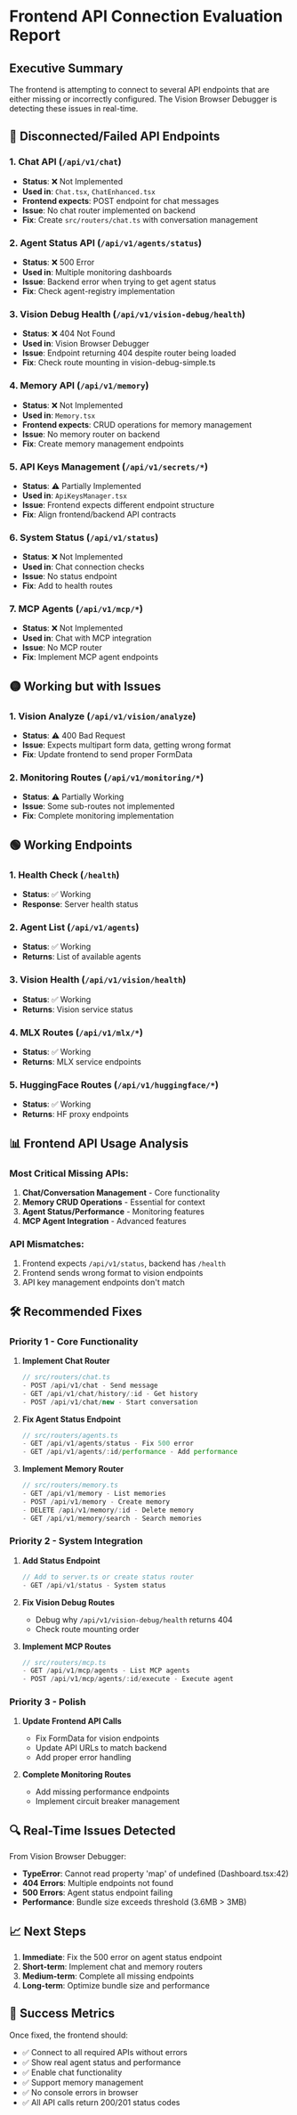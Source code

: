 # Frontend API Connection Evaluation Report

## Executive Summary
The frontend is attempting to connect to several API endpoints that are either missing or incorrectly configured. The Vision Browser Debugger is detecting these issues in real-time.

## 🔴 Disconnected/Failed API Endpoints

### 1. **Chat API** (`/api/v1/chat`)
- **Status**: ❌ Not Implemented
- **Used in**: `Chat.tsx`, `ChatEnhanced.tsx`
- **Frontend expects**: POST endpoint for chat messages
- **Issue**: No chat router implemented on backend
- **Fix**: Create `src/routers/chat.ts` with conversation management

### 2. **Agent Status API** (`/api/v1/agents/status`)
- **Status**: ❌ 500 Error
- **Used in**: Multiple monitoring dashboards
- **Issue**: Backend error when trying to get agent status
- **Fix**: Check agent-registry implementation

### 3. **Vision Debug Health** (`/api/v1/vision-debug/health`)
- **Status**: ❌ 404 Not Found
- **Used in**: Vision Browser Debugger
- **Issue**: Endpoint returning 404 despite router being loaded
- **Fix**: Check route mounting in vision-debug-simple.ts

### 4. **Memory API** (`/api/v1/memory`)
- **Status**: ❌ Not Implemented
- **Used in**: `Memory.tsx`
- **Frontend expects**: CRUD operations for memory management
- **Issue**: No memory router on backend
- **Fix**: Create memory management endpoints

### 5. **API Keys Management** (`/api/v1/secrets/*`)
- **Status**: ⚠️ Partially Implemented
- **Used in**: `ApiKeysManager.tsx`
- **Issue**: Frontend expects different endpoint structure
- **Fix**: Align frontend/backend API contracts

### 6. **System Status** (`/api/v1/status`)
- **Status**: ❌ Not Implemented
- **Used in**: Chat connection checks
- **Issue**: No status endpoint
- **Fix**: Add to health routes

### 7. **MCP Agents** (`/api/v1/mcp/*`)
- **Status**: ❌ Not Implemented
- **Used in**: Chat with MCP integration
- **Issue**: No MCP router
- **Fix**: Implement MCP agent endpoints

## 🟡 Working but with Issues

### 1. **Vision Analyze** (`/api/v1/vision/analyze`)
- **Status**: ⚠️ 400 Bad Request
- **Issue**: Expects multipart form data, getting wrong format
- **Fix**: Update frontend to send proper FormData

### 2. **Monitoring Routes** (`/api/v1/monitoring/*`)
- **Status**: ⚠️ Partially Working
- **Issue**: Some sub-routes not implemented
- **Fix**: Complete monitoring implementation

## 🟢 Working Endpoints

### 1. **Health Check** (`/health`)
- **Status**: ✅ Working
- **Response**: Server health status

### 2. **Agent List** (`/api/v1/agents`)
- **Status**: ✅ Working
- **Returns**: List of available agents

### 3. **Vision Health** (`/api/v1/vision/health`)
- **Status**: ✅ Working
- **Returns**: Vision service status

### 4. **MLX Routes** (`/api/v1/mlx/*`)
- **Status**: ✅ Working
- **Returns**: MLX service endpoints

### 5. **HuggingFace Routes** (`/api/v1/huggingface/*`)
- **Status**: ✅ Working
- **Returns**: HF proxy endpoints

## 📊 Frontend API Usage Analysis

### Most Critical Missing APIs:
1. **Chat/Conversation Management** - Core functionality
2. **Memory CRUD Operations** - Essential for context
3. **Agent Status/Performance** - Monitoring features
4. **MCP Agent Integration** - Advanced features

### API Mismatches:
1. Frontend expects `/api/v1/status`, backend has `/health`
2. Frontend sends wrong format to vision endpoints
3. API key management endpoints don't match

## 🛠️ Recommended Fixes

### Priority 1 - Core Functionality
1. **Implement Chat Router**
   ```typescript
   // src/routers/chat.ts
   - POST /api/v1/chat - Send message
   - GET /api/v1/chat/history/:id - Get history
   - POST /api/v1/chat/new - Start conversation
   ```

2. **Fix Agent Status Endpoint**
   ```typescript
   // src/routers/agents.ts
   - GET /api/v1/agents/status - Fix 500 error
   - GET /api/v1/agents/:id/performance - Add performance
   ```

3. **Implement Memory Router**
   ```typescript
   // src/routers/memory.ts
   - GET /api/v1/memory - List memories
   - POST /api/v1/memory - Create memory
   - DELETE /api/v1/memory/:id - Delete memory
   - GET /api/v1/memory/search - Search memories
   ```

### Priority 2 - System Integration
1. **Add Status Endpoint**
   ```typescript
   // Add to server.ts or create status router
   - GET /api/v1/status - System status
   ```

2. **Fix Vision Debug Routes**
   - Debug why `/api/v1/vision-debug/health` returns 404
   - Check route mounting order

3. **Implement MCP Routes**
   ```typescript
   // src/routers/mcp.ts
   - GET /api/v1/mcp/agents - List MCP agents
   - POST /api/v1/mcp/agents/:id/execute - Execute agent
   ```

### Priority 3 - Polish
1. **Update Frontend API Calls**
   - Fix FormData for vision endpoints
   - Update API URLs to match backend
   - Add proper error handling

2. **Complete Monitoring Routes**
   - Add missing performance endpoints
   - Implement circuit breaker management

## 🔍 Real-Time Issues Detected

From Vision Browser Debugger:
- **TypeError**: Cannot read property 'map' of undefined (Dashboard.tsx:42)
- **404 Errors**: Multiple endpoints not found
- **500 Errors**: Agent status endpoint failing
- **Performance**: Bundle size exceeds threshold (3.6MB > 3MB)

## 📈 Next Steps

1. **Immediate**: Fix the 500 error on agent status endpoint
2. **Short-term**: Implement chat and memory routers
3. **Medium-term**: Complete all missing endpoints
4. **Long-term**: Optimize bundle size and performance

## 🎯 Success Metrics

Once fixed, the frontend should:
- ✅ Connect to all required APIs without errors
- ✅ Show real agent status and performance
- ✅ Enable chat functionality
- ✅ Support memory management
- ✅ No console errors in browser
- ✅ All API calls return 200/201 status codes